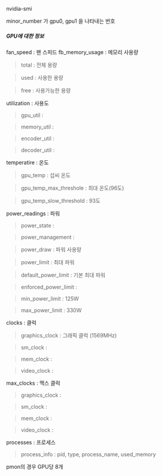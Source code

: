 nvidia-smi 

minor_number 가 gpu0, gpu1 을 나타내는 번호 

<H5>GPU에 대한 정보</H5>

fan_speed : 팬 스피드
fb_memory_usage : 메모리 사용량
> total : 전체 용량

> used : 사용한 용량

> free : 사용가능한 용량

utilization : 사용도
> gpu_util : 

> memory_util :

> encoder_util :

> decoder_util :

temperatire : 온도
> gpu_temp : 섭씨 온도

> gpu_temp_max_threshole : 최대 온도(96도)

> gpu_temp_slow_threshold : 93도 

power_readings : 파워
> power_state :

> power_management : 

> power_draw : 파워 사용량

> power_limit : 최대 파워

> default_power_limit : 기본 최대 파워

> enforced_power_limit : 

> min_power_limit : 125W

> max_power_limit : 330W

clocks : 클럭
> graphics_clock : 그래픽 클럭 (1569MHz)

> sm_clock :

> mem_clock :

> video_clock :

max_clocks : 맥스 클럭
> graphics_clock :

> sm_clock : 

> mem_clock :

> video_clock : 

processes : 프로세스
> process_info : pid, type, process_name, used_memory

pmon의 경우 GPU당 8개